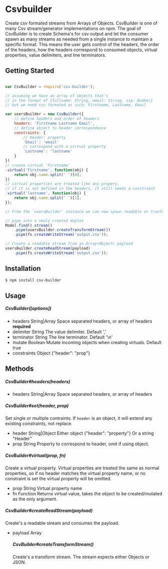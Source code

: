 # Csvbuilder
Create csv formated streams from Arrays of Objects. CsvBuilder is one of many Csv stream/generator implementations
on npm. The goal of CsvBuilder is to create Schema's for csv output and let the consumer spawn as many streams
as needed from a single instance to maintain a specific format. This means the user gets control of the headers, the
order of the headers, how the headers correspond to consumed objects, virtual properties, value delimiters, and line 
terminators.

## Getting Started
```js

var CsvBuilder = require('csv-builder');

// assuming we have an array of objects that's
// in the format of {fullname: String, email: String, zip: Number}
// but we need csv formated as such: Firstname, Lastname, Email

var usersBuilder = new CsvBuilder({
	// define headers and order of headers
	headers: 'Firstname Lastname Email',
	// define object to header correspondance
	constraints: {
		// Header: property
		'Email': 'email'
		// correspond with a virtual property
		'Lastname': 'lastname'
	}
})
// create virtual 'Firstname'
.virtual('Firstname', function(obj) {
	return obj.name.split(' ')[0];
})
// virtual properties are treated like any propery,
// if it is not defined in the headers, it still needs a constraint
.virtual('lastname', function(obj) {
	return obj.name.split(' ')[1];
});

// From the `usersBuilder` instance we can now spawn readable or tranform streams.

// pipe into a newly created duplex
Model.find().stream()
	.pipe(usersBuilder.createTransformStream())
	.pipe(fs.createWriteStream('output.csv'));

// Create a readable stream from an Array<Object> payload
usersBuilder.createReadStream(payload)
	.pipe(fs.createWriteStream('output.csv'));
```

## Installation
```bash
$ npm install csv-builder
```

## Usage
##### CsvBuilder([options])
* headers String|Array Space separated headers, or array of headers **required**
* delimiter String The value delimiter. Default ','
* terminator String The line terminator. Default '\n'
* mutate Boolean Mutate incoming objects when creating virtuals. Default true
* constraints Object {"header": "prop"}

## Methods
##### CsvBuilder#headers(headers)
* headers String|Array Space separated headers, or array of headers

##### CsvBuilder#set(header, prop)
Set single or multiple contraints. If `header` is an object, it will extend any existing constraints, not replace.
* header String|Object Either object {"header": "property"} Or a string "Header"
* prop String Property to correspond to header, omit if using object.

##### CsvBuilder#virtual(prop, fn)
Create a virtual property. Virtual properties are treated the same as normal
properties, so if no header matches the virtual property name, or no constraint is
set the virtual property will be omitted.
* prop String Virtual property name
* fn Function Returns virtual value, takes the object to be created/mutated as the only argument.

##### CsvBuilder#createReadStream(payload)
Create's a readable stream and consumes the payload.
* payload Array<Object> 

##### CsvBuilder#createTransformStream()
Create's a transform stream. The stream expects either Objects or JSON.
